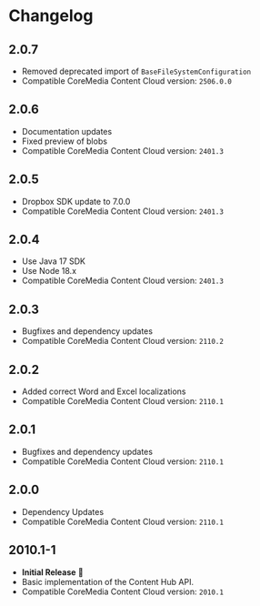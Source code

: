 # Changelog

## 2.0.7
- Removed deprecated import of `BaseFileSystemConfiguration`
- Compatible CoreMedia Content Cloud version: `2506.0.0`

## 2.0.6
- Documentation updates
- Fixed preview of blobs
- Compatible CoreMedia Content Cloud version: `2401.3`

## 2.0.5
- Dropbox SDK update to 7.0.0
- Compatible CoreMedia Content Cloud version: `2401.3`

## 2.0.4
- Use Java 17 SDK
- Use Node 18.x
- Compatible CoreMedia Content Cloud version: `2401.3`

## 2.0.3
- Bugfixes and dependency updates
- Compatible CoreMedia Content Cloud version: `2110.2`

## 2.0.2
- Added correct Word and Excel localizations
- Compatible CoreMedia Content Cloud version: `2110.1`

## 2.0.1
- Bugfixes and dependency updates
- Compatible CoreMedia Content Cloud version: `2110.1` 

## 2.0.0
- Dependency Updates
- Compatible CoreMedia Content Cloud version: `2110.1`

## 2010.1-1
- **Initial Release** 🥳 
- Basic implementation of the Content Hub API.
- Compatible CoreMedia Content Cloud version: `2010.1`

